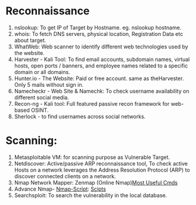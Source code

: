 # Reconnaissance
1. nslookup: To get IP of Target by Hostname. eg. nslookup hostname.
2. whois: To fetch DNS servers, physical location, Registration Data etc about target.
3. WhatWeb: Web scanner to identify different web technologies used by the website.
4. Harvester - Kali Tool: To find email accounts, subdomain names, virtual hosts, open ports / banners, and employee names related to a specific domain or all domains.
5. Hunter.io - The Website: Paid or free account. same as theHarvester. Only 5 mails without sign in.
6. Namecheckr - Web Site & Namechk: To check username availability on different social media.
7. Recon-ng - Kali tool: Full featured passive recon framework for web-based OSINT.
8. Sherlock - to find usernames across social networks.


# Scanning:
1. Metasploitable VM: for scanning purpose as Vulnerable Target.
2. Netdiscover: Active/passive ARP reconnaissance tool, To check active Hosts on a network leverages the Address Resolution Protocol (ARP) to discover connected clients on a network.
3. Nmap Network Mapper: Zenmap (Online Nmap)[Most Useful Cmds](https://nudesystems.com/11-most-used-nmap-commands-for-advanced-scanning/)
4. Advance Nmap- [Nmap-Script](https://github.com/cyberqurious/CybEra/blob/main/2-Scanning/AdvNmap.md#script-category): [Scipts](https://www.opensourceforu.com/2011/04/advanced-nmap-nmap-script-scanning/)
5. Searchsploit: To search the vulnerability in the local database.

